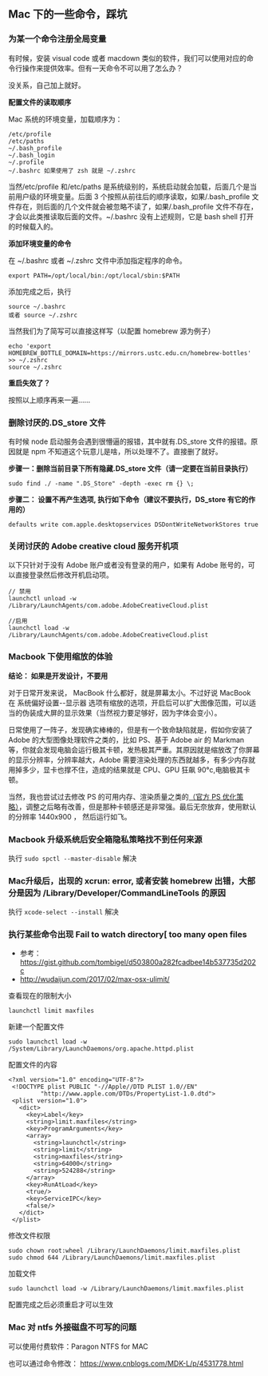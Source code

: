 ## Mac 下的一些命令，踩坑

### 为某一个命令注册全局变量

有时候，安装 visual code 或者 macdown 类似的软件，我们可以使用对应的命令行操作来提供效率。但有一天命令不可以用了怎么办？

没关系，自己加上就好。

**配置文件的读取顺序**

Mac 系统的环境变量，加载顺序为：

```
/etc/profile
/etc/paths
~/.bash_profile
~/.bash_login
~/.profile
~/.bashrc 如果使用了 zsh 就是 ~/.zshrc
```

当然/etc/profile 和/etc/paths 是系统级别的，系统启动就会加载，后面几个是当前用户级的环境变量。后面 3 个按照从前往后的顺序读取，如果/.bash_profile 文件存在，则后面的几个文件就会被忽略不读了，如果/.bash_profile 文件不存在，才会以此类推读取后面的文件。~/.bashrc 没有上述规则，它是 bash shell 打开的时候载入的。

**添加环境变量的命令**

在 ~/.bashrc 或者 ~/.zshrc 文件中添加指定程序的命令。

```
export PATH=/opt/local/bin:/opt/local/sbin:$PATH
```

添加完成之后，执行

```
source ~/.bashrc
或者 source ~/.zshrc
```

当然我们为了简写可以直接这样写（以配置 homebrew 源为例子）

```
echo 'export HOMEBREW_BOTTLE_DOMAIN=https://mirrors.ustc.edu.cn/homebrew-bottles' >> ~/.zshrc
source ~/.zshrc
```

**重启失效了？**

按照以上顺序再来一遍……

### 删除讨厌的.DS_store 文件

有时候 node 启动服务会遇到很懵逼的报错，其中就有.DS_store 文件的报错。原因就是 npm 不知道这个玩意儿是啥，所以处理不了。直接删了就好。

**步骤一：删除当前目录下所有隐藏.DS_store 文件（请一定要在当前目录执行）**

```
sudo find ./ -name ".DS_Store" -depth -exec rm {} \;
```

**步骤二： 设置不再产生选项, 执行如下命令（建议不要执行，DS_store 有它的作用的）**

```
defaults write com.apple.desktopservices DSDontWriteNetworkStores true
```

### 关闭讨厌的 Adobe creative cloud 服务开机项

以下只针对于没有 Adobe 账户或者没有登录的用户，如果有 Adobe 账号的，可以直接登录然后修改开机启动项。

```
// 禁用
launchctl unload -w /Library/LaunchAgents/com.adobe.AdobeCreativeCloud.plist

//启用
launchctl load -w /Library/LaunchAgents/com.adobe.AdobeCreativeCloud.plist
```

### Macbook 下使用缩放的体验

**结论： 如果是开发设计，不要用**

对于日常开发来说， MacBook 什么都好，就是屏幕太小。不过好说 MacBook 在 系统偏好设置--显示器 选项有缩放的选项，开启后可以扩大图像范围，可以适当的伪装成大屏的显示效果（当然视力要足够好，因为字体会变小）。

日常使用了一阵子，发现确实棒棒的，但是有一个致命缺陷就是，假如你安装了 Adobe 的大型图像处理软件之类的，比如 PS、基于 Adobe air 的 Markman 等，你就会发现电脑会运行极其卡顿，发热极其严重。其原因就是缩放改了你屏幕的显示分辨率，分辨率越大，Adobe 需要渲染处理的东西就越多，有多少内存就用掉多少，显卡也撑不住，造成的结果就是 CPU、GPU 狂飙 90°c,电脑极其卡顿。

当然，我也尝试过去修改 PS 的可用内存、渲染质量之类的[（官方 PS 优化策略）](https://helpx.adobe.com/cn/photoshop/kb/optimize-photoshop-cc-performance.html)，调整之后略有改善，但是那种卡顿感还是非常强。最后无奈放弃，使用默认的分辨率 1440x900 ， 然后运行如飞。

### Macbook 升级系统后安全箱隐私策略找不到**任何来源**

执行 `sudo spctl --master-disable` 解决

### Mac升级后，出现的 xcrun: error, 或者安装 homebrew 出错，大部分是因为 **/Library/Developer/CommandLineTools** 的原因

执行 `xcode-select --install` 解决

### 执行某些命令出现 Fail to watch directory[ too many open files

* 参考： https://gist.github.com/tombigel/d503800a282fcadbee14b537735d202c
* http://wudaijun.com/2017/02/max-osx-ulimit/

查看现在的限制大小

```
launchctl limit maxfiles 
```

新建一个配置文件

```
sudo launchctl load -w /System/Library/LaunchDaemons/org.apache.httpd.plist
```

配置文件的内容

```
<?xml version="1.0" encoding="UTF-8"?>  
 <!DOCTYPE plist PUBLIC "-//Apple//DTD PLIST 1.0//EN"  
         "http://www.apple.com/DTDs/PropertyList-1.0.dtd">
 <plist version="1.0">  
   <dict>
     <key>Label</key>
     <string>limit.maxfiles</string>
     <key>ProgramArguments</key>
     <array>
       <string>launchctl</string>
       <string>limit</string>
       <string>maxfiles</string>
       <string>64000</string>
       <string>524288</string>
     </array>
     <key>RunAtLoad</key>
     <true/>
     <key>ServiceIPC</key>
     <false/>
   </dict>
 </plist>
```

修改文件权限

```
sudo chown root:wheel /Library/LaunchDaemons/limit.maxfiles.plist
sudo chmod 644 /Library/LaunchDaemons/limit.maxfiles.plist
```

加载文件

```
sudo launchctl load -w /Library/LaunchDaemons/limit.maxfiles.plist
```

配置完成之后必须重启才可以生效  

### Mac 对 ntfs 外接磁盘不可写的问题

可以使用付费软件：Paragon NTFS for MAC

也可以通过命令修改： https://www.cnblogs.com/MDK-L/p/4531778.html
